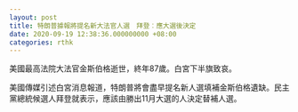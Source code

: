 ```yaml
---
layout: post
title: 特朗普據報將提名新大法官人選　拜登︰應大選後決定
date: 2020-09-19 12:38:36.000000000 +08:00
categories: rthk
---
```


美國最高法院大法官金斯伯格逝世，終年87歲。白宮下半旗致哀。

美國傳媒引述白宮消息報道，特朗普將會盡早提名新人選填補金斯伯格遺缺。民主黨總統候選人拜登就表示，應該由勝出11月大選的人決定替補人選。
